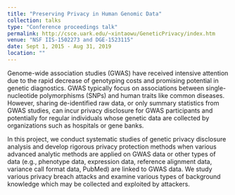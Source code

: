 ```yaml
---
title: "Preserving Privacy in Human Genomic Data"
collection: talks
type: "Conference proceedings talk"
permalink: http://csce.uark.edu/~xintaowu/GeneticPrivacy/index.htm
venue: "NSF IIS-1502273 and DGE-1523115"
date: Sept 1, 2015 - Aug 31, 2019
location: ""
---
```


Genome-wide association studies (GWAS) have received intensive attention due to the rapid decrease of genotyping costs and promising potential in genetic diagnostics. GWAS typically focus on associations between single-nucleotide polymorphisms (SNPs) and human traits like common diseases. However, sharing de-identified raw data, or only summary statistics from GWAS studies, can incur privacy disclosure for GWAS participants and potentially for regular individuals whose genetic data are collected by organizations such as hospitals or gene banks.

In this project, we conduct systematic studies of genetic privacy disclosure analysis and develop rigorous privacy protection methods when various advanced analytic methods are applied on GWAS data or other types of data (e.g., phenotype data, expression data, reference alignment data, variance call format data, PubMed) are linked to GWAS data.  We study various privacy breach attacks and examine various types of background knowledge which may be collected and exploited by attackers. 
